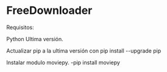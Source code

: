 # FreeDownloader

Requisitos:

Python Ultima versión.

Actualizar pip a la ultima versión con pip install --upgrade pip

Instalar modulo moviepy.
-pip install moviepy
